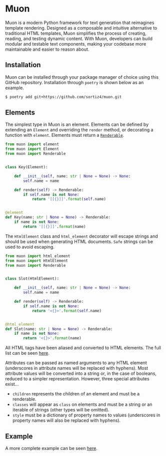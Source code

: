 # Muon
Muon is a modern Python framework for text generation that reimagines template
rendering. Designed as a composable and intuitive alternative to traditional
HTML templates, Muon simplifies the process of creating, reading, and testing
dynamic content. With Muon, developers can build modular and testable text
components, making your codebase more maintainable and easier to reason about.

## Installation
Muon can be installed through your package manager of choice using this GitHub
repository. Installation through `poetry` is shown below as an example.

```sh
$ poetry add git+https://github.com/sortiz4/muon.git
```

## Elements
The simplest type in Muon is an element. Elements can be defined by extending
an `Element` and overriding the `render` method, or decorating a function with
`element`. Elements must return a [`Renderable`][1].

```python
from muon import element
from muon import Element
from muon import Renderable


class Key(Element):

    def __init__(self, name: str | None = None) -> None:
        self.name = name

    def render(self) -> Renderable:
        if self.name is not None:
            return '[[{}]]'.format(self.name)


@element
def Key(name: str | None = None) -> Renderable:
    if name is not None:
        return '[[{}]]'.format(name)
```

The `HtmlElement` class and `html_element` decorator will escape strings and
should be used when generating HTML documents. `Safe` strings can be used to
avoid escaping.

```python
from muon import html_element
from muon import HtmlElement
from muon import Renderable


class Slot(HtmlElement):

    def __init__(self, name: str | None = None) -> None:
        self.name = name

    def render(self) -> Renderable:
        if self.name is not None:
            return '<{}>'.format(self.name)


@html_element
def Slot(name: str | None = None) -> Renderable:
    if name is not None:
        return '<{}>'.format(name)
```

All HTML tags have been aliased and converted to HTML elements. The full list
can be seen [here][2].

Attributes can be passed as named arguments to any HTML element (underscores in
attribute names will be replaced with hyphens). Most attribute values will be
converted into a string or, in the case of booleans, reduced to a simpler
representation. However, three special attributes exist...

- `children` represents the children of an element and must be a renderable.
- `classes` will appear as `class` on elements and must be a string or an
iterable of strings (other types will be omitted).
- `style` must be a dictionary of property names to values (underscores in
property names will also be replaced with hyphens).

## Example
A more complete example can be seen [here][3].

[1]: https://github.com/sortiz4/muon/blob/master/muon/core.py#L20
[2]: https://github.com/sortiz4/muon/blob/master/muon/elements.py#L24
[3]: https://github.com/sortiz4/muon/blob/master/example.py
